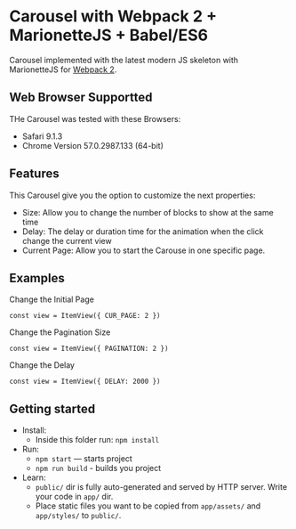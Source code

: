 # Carousel with Webpack 2 + MarionetteJS + Babel/ES6

Carousel implemented with the latest modern JS skeleton with MarionetteJS for [Webpack 2](https://webpack.js.org/).

## Web Browser Supportted

THe Carousel was tested with these Browsers:

- Safari 9.1.3
- Chrome Version 57.0.2987.133 (64-bit)


## Features

This Carousel give you the option to customize the next properties:

- Size: Allow you to change the number of blocks to show at the same time
- Delay: The delay or duration time for the animation when the click change the current view
- Current Page: Allow you to start the Carouse in one specific page.

## Examples

Change the Initial Page
```
const view = ItemView({ CUR_PAGE: 2 })
```
Change the Pagination Size
```
const view = ItemView({ PAGINATION: 2 })
```
Change the Delay
```
const view = ItemView({ DELAY: 2000 })
```

## Getting started

* Install:
    * Inside this folder run: `npm install`
* Run:
    * `npm start` — starts project
    * `npm run build` - builds you project
* Learn:
    * `public/` dir is fully auto-generated and served by HTTP server.  Write your code in `app/` dir.
    * Place static files you want to be copied from `app/assets/` and `app/styles/` to `public/`.